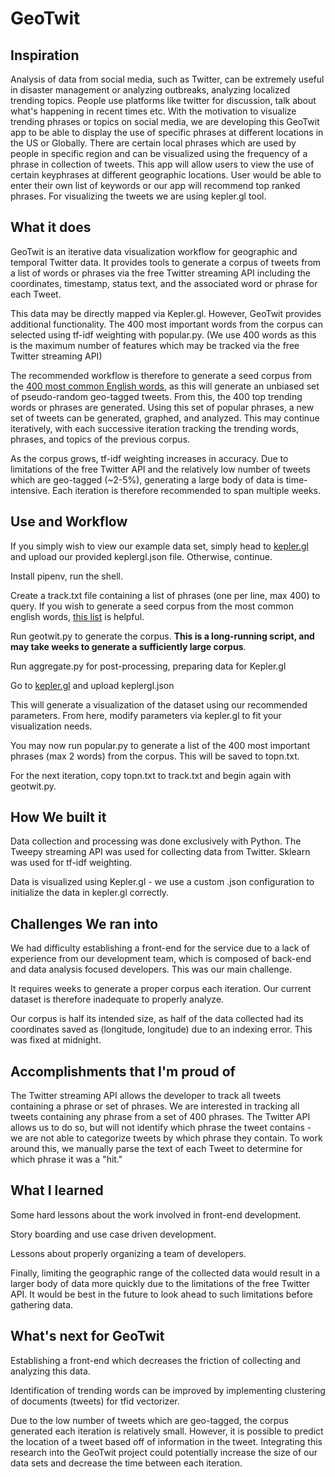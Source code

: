 # GeoTwit

## Inspiration

Analysis of data from social media, such as Twitter, can be extremely useful in disaster management or analyzing outbreaks, analyzing localized trending topics. People use platforms like twitter for discussion, talk about what's happening in recent times etc. With the motivation to visualize trending phrases or topics on social media, we are developing this GeoTwit app to be able to display the use of specific phrases at different locations in the US or Globally. There are certain local phrases which are used by people in specific region and can be visualized using the frequency of a phrase in collection of tweets. This app will allow users to view the use of certain keyphrases at different geographic locations. User would be able to enter their own list of keywords or our app will recommend top ranked phrases. For visualizing the tweets we are using kepler.gl tool.

## What it does

GeoTwit is an iterative data visualization workflow for geographic and temporal Twitter data. It provides tools to generate a corpus of tweets from a list of words or phrases via the free Twitter streaming API including the coordinates, timestamp, status text, and the associated word or phrase for each Tweet.

This data may be directly mapped via Kepler.gl. However, GeoTwit provides additional functionality. The 400 most important words from the corpus can selected using tf-idf weighting with popular.py. (We use 400 words as this is the maximum number of features which may be tracked via the free Twitter streaming API)

The recommended workflow is therefore to generate a seed corpus from the [400 most common English words](https://gist.github.com/deekayen/4148741), as this will generate an unbiased set of pseudo-random geo-tagged tweets. From this, the 400 top trending words or phrases are generated. Using this set of popular phrases, a new set of tweets can be generated, graphed, and analyzed. This may continue iteratively, with each successive iteration tracking the trending words, phrases, and topics of the previous corpus.

As the corpus grows, tf-idf weighting increases in accuracy. Due to limitations of the free Twitter API and the relatively low number of tweets which are geo-tagged (~2-5%), generating a large body of data is time-intensive. Each iteration is therefore recommended to span multiple weeks.

## Use and Workflow

If you simply wish to view our example data set, simply head to [kepler.gl](http://kepler.gl/demo) and upload our provided keplergl.json file. Otherwise, continue. 

Install pipenv, run the shell.

Create a track.txt file containing a list of phrases (one per line, max 400) to query. If you wish to generate a seed corpus from the most common english words, [this list](https://gist.github.com/deekayen/4148741) is helpful.

Run geotwit.py to generate the corpus. **This is a long-running script, and may take weeks to generate a sufficiently large corpus**.

Run aggregate.py for post-processing, preparing data for Kepler.gl

Go to [kepler.gl](http://kepler.gl/demo) and upload keplergl.json

This will generate a visualization of the dataset using our recommended parameters. From here, modify parameters via kepler.gl to fit your visualization needs.

You may now run popular.py to generate a list of the 400 most important phrases (max 2 words) from the corpus. This will be saved to topn.txt.

For the next iteration, copy topn.txt to track.txt and begin again with geotwit.py.

## How We built it

Data collection and processing was done exclusively with Python. The Tweepy streaming API was used for collecting data from Twitter. Sklearn was used for tf-idf weighting.

Data is visualized using Kepler.gl - we use a custom .json configuration to initialize the data in kepler.gl correctly.

## Challenges We ran into

We had difficulty establishing a front-end for the service due to a lack of experience from our development team, which is composed of back-end and data analysis focused developers. This was our main challenge.

It requires weeks to generate a proper corpus each iteration. Our current dataset is therefore inadequate to properly analyze.

Our corpus is half its intended size, as half of the data collected had its coordinates saved as (longitude, longitude) due to an indexing error. This was fixed at midnight.

## Accomplishments that I'm proud of

The Twitter streaming API allows the developer to track all tweets containing a phrase or set of phrases. We are interested in tracking all tweets containing any phrase from a set of 400 phrases. The Twitter API allows us to do so, but will not identify which phrase the tweet contains - we are not able to categorize tweets by which phrase they contain. To work around this, we manually parse the text of each Tweet to determine for which phrase it was a "hit."

## What I learned

Some hard lessons about the work involved in front-end development.

Story boarding and use case driven development.

Lessons about properly organizing a team of developers.

Finally, limiting the geographic range of the collected data would result in a larger body of data more quickly due to the limitations of the free Twitter API. It would be best in the future to look ahead to such limitations before gathering data.

## What's next for GeoTwit

Establishing a front-end which decreases the friction of collecting and analyzing this data.

Identification of trending words can be improved by implementing clustering of documents (tweets) for tfid vectorizer.

Due to the low number of tweets which are geo-tagged, the corpus generated each iteration is relatively small. However, it is possible to predict the location of a tweet based off of information in the tweet. Integrating this research into the GeoTwit project could potentially increase the size of our data sets and decrease the time between each iteration.
